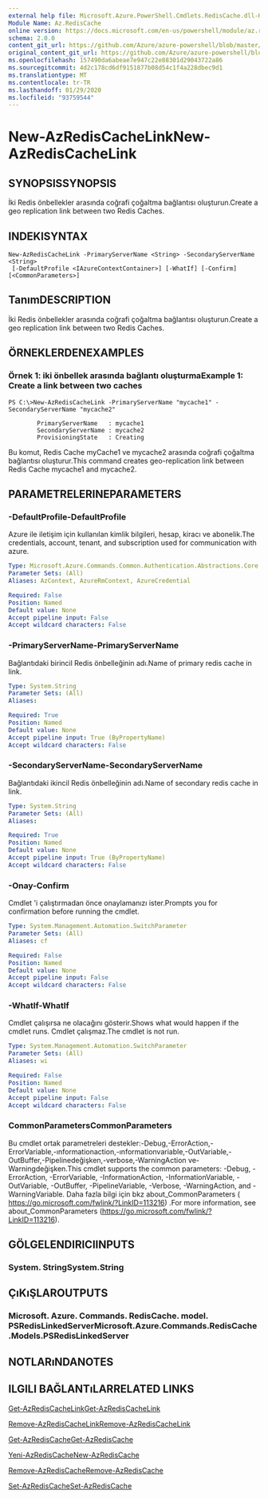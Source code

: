 ```yaml
---
external help file: Microsoft.Azure.PowerShell.Cmdlets.RedisCache.dll-Help.xml
Module Name: Az.RedisCache
online version: https://docs.microsoft.com/en-us/powershell/module/az.rediscache/new-azrediscachelink
schema: 2.0.0
content_git_url: https://github.com/Azure/azure-powershell/blob/master/src/RedisCache/RedisCache/help/New-AzRedisCacheLink.md
original_content_git_url: https://github.com/Azure/azure-powershell/blob/master/src/RedisCache/RedisCache/help/New-AzRedisCacheLink.md
ms.openlocfilehash: 157490da6abeae7e947c22e88301d29043722a86
ms.sourcegitcommit: 4d2c178cd6df9151877b08d54c1f4a228dbec9d1
ms.translationtype: MT
ms.contentlocale: tr-TR
ms.lasthandoff: 01/29/2020
ms.locfileid: "93759544"
---
```

# <span data-ttu-id="e3e34-101">New-AzRedisCacheLink</span><span class="sxs-lookup"><span data-stu-id="e3e34-101">New-AzRedisCacheLink</span></span>

## <span data-ttu-id="e3e34-102">SYNOPSIS</span><span class="sxs-lookup"><span data-stu-id="e3e34-102">SYNOPSIS</span></span>
<span data-ttu-id="e3e34-103">İki Redis önbellekler arasında coğrafi çoğaltma bağlantısı oluşturun.</span><span class="sxs-lookup"><span data-stu-id="e3e34-103">Create a geo replication link between two Redis Caches.</span></span>

## <span data-ttu-id="e3e34-104">INDEKI</span><span class="sxs-lookup"><span data-stu-id="e3e34-104">SYNTAX</span></span>

```
New-AzRedisCacheLink -PrimaryServerName <String> -SecondaryServerName <String>
 [-DefaultProfile <IAzureContextContainer>] [-WhatIf] [-Confirm] [<CommonParameters>]
```

## <span data-ttu-id="e3e34-105">Tanım</span><span class="sxs-lookup"><span data-stu-id="e3e34-105">DESCRIPTION</span></span>
<span data-ttu-id="e3e34-106">İki Redis önbellekler arasında coğrafi çoğaltma bağlantısı oluşturun.</span><span class="sxs-lookup"><span data-stu-id="e3e34-106">Create a geo replication link between two Redis Caches.</span></span>

## <span data-ttu-id="e3e34-107">ÖRNEKLERDEN</span><span class="sxs-lookup"><span data-stu-id="e3e34-107">EXAMPLES</span></span>

### <span data-ttu-id="e3e34-108">Örnek 1: iki önbellek arasında bağlantı oluşturma</span><span class="sxs-lookup"><span data-stu-id="e3e34-108">Example 1: Create a link between two caches</span></span>
```
PS C:\>New-AzRedisCacheLink -PrimaryServerName "mycache1" -SecondaryServerName "mycache2"

        PrimaryServerName   : mycache1
        SecondaryServerName : mycache2
        ProvisioningState   : Creating
```

<span data-ttu-id="e3e34-109">Bu komut, Redis Cache myCache1 ve mycache2 arasında coğrafi çoğaltma bağlantısı oluşturur.</span><span class="sxs-lookup"><span data-stu-id="e3e34-109">This command creates geo-replication link between Redis Cache mycache1 and mycache2.</span></span>

## <span data-ttu-id="e3e34-110">PARAMETRELERINE</span><span class="sxs-lookup"><span data-stu-id="e3e34-110">PARAMETERS</span></span>

### <span data-ttu-id="e3e34-111">-DefaultProfile</span><span class="sxs-lookup"><span data-stu-id="e3e34-111">-DefaultProfile</span></span>
<span data-ttu-id="e3e34-112">Azure ile iletişim için kullanılan kimlik bilgileri, hesap, kiracı ve abonelik.</span><span class="sxs-lookup"><span data-stu-id="e3e34-112">The credentials, account, tenant, and subscription used for communication with azure.</span></span>

```yaml
Type: Microsoft.Azure.Commands.Common.Authentication.Abstractions.Core.IAzureContextContainer
Parameter Sets: (All)
Aliases: AzContext, AzureRmContext, AzureCredential

Required: False
Position: Named
Default value: None
Accept pipeline input: False
Accept wildcard characters: False
```

### <span data-ttu-id="e3e34-113">-PrimaryServerName</span><span class="sxs-lookup"><span data-stu-id="e3e34-113">-PrimaryServerName</span></span>
<span data-ttu-id="e3e34-114">Bağlantıdaki birincil Redis önbelleğinin adı.</span><span class="sxs-lookup"><span data-stu-id="e3e34-114">Name of primary redis cache in link.</span></span>

```yaml
Type: System.String
Parameter Sets: (All)
Aliases:

Required: True
Position: Named
Default value: None
Accept pipeline input: True (ByPropertyName)
Accept wildcard characters: False
```

### <span data-ttu-id="e3e34-115">-SecondaryServerName</span><span class="sxs-lookup"><span data-stu-id="e3e34-115">-SecondaryServerName</span></span>
<span data-ttu-id="e3e34-116">Bağlantıdaki ikincil Redis önbelleğinin adı.</span><span class="sxs-lookup"><span data-stu-id="e3e34-116">Name of secondary redis cache in link.</span></span>

```yaml
Type: System.String
Parameter Sets: (All)
Aliases:

Required: True
Position: Named
Default value: None
Accept pipeline input: True (ByPropertyName)
Accept wildcard characters: False
```

### <span data-ttu-id="e3e34-117">-Onay</span><span class="sxs-lookup"><span data-stu-id="e3e34-117">-Confirm</span></span>
<span data-ttu-id="e3e34-118">Cmdlet 'i çalıştırmadan önce onaylamanızı ister.</span><span class="sxs-lookup"><span data-stu-id="e3e34-118">Prompts you for confirmation before running the cmdlet.</span></span>

```yaml
Type: System.Management.Automation.SwitchParameter
Parameter Sets: (All)
Aliases: cf

Required: False
Position: Named
Default value: None
Accept pipeline input: False
Accept wildcard characters: False
```

### <span data-ttu-id="e3e34-119">-WhatIf</span><span class="sxs-lookup"><span data-stu-id="e3e34-119">-WhatIf</span></span>
<span data-ttu-id="e3e34-120">Cmdlet çalışırsa ne olacağını gösterir.</span><span class="sxs-lookup"><span data-stu-id="e3e34-120">Shows what would happen if the cmdlet runs.</span></span>
<span data-ttu-id="e3e34-121">Cmdlet çalışmaz.</span><span class="sxs-lookup"><span data-stu-id="e3e34-121">The cmdlet is not run.</span></span>

```yaml
Type: System.Management.Automation.SwitchParameter
Parameter Sets: (All)
Aliases: wi

Required: False
Position: Named
Default value: None
Accept pipeline input: False
Accept wildcard characters: False
```

### <span data-ttu-id="e3e34-122">CommonParameters</span><span class="sxs-lookup"><span data-stu-id="e3e34-122">CommonParameters</span></span>
<span data-ttu-id="e3e34-123">Bu cmdlet ortak parametreleri destekler:-Debug,-ErrorAction,-ErrorVariable,-ınformationaction,-ınformationvariable,-OutVariable,-OutBuffer,-Pipelinedeğişken,-verbose,-WarningAction ve-Warningdeğişken.</span><span class="sxs-lookup"><span data-stu-id="e3e34-123">This cmdlet supports the common parameters: -Debug, -ErrorAction, -ErrorVariable, -InformationAction, -InformationVariable, -OutVariable, -OutBuffer, -PipelineVariable, -Verbose, -WarningAction, and -WarningVariable.</span></span> <span data-ttu-id="e3e34-124">Daha fazla bilgi için bkz about_CommonParameters ( https://go.microsoft.com/fwlink/?LinkID=113216) .</span><span class="sxs-lookup"><span data-stu-id="e3e34-124">For more information, see about_CommonParameters (https://go.microsoft.com/fwlink/?LinkID=113216).</span></span>

## <span data-ttu-id="e3e34-125">GÖLGELENDIRICI</span><span class="sxs-lookup"><span data-stu-id="e3e34-125">INPUTS</span></span>

### <span data-ttu-id="e3e34-126">System. String</span><span class="sxs-lookup"><span data-stu-id="e3e34-126">System.String</span></span>

## <span data-ttu-id="e3e34-127">ÇıKıŞLAR</span><span class="sxs-lookup"><span data-stu-id="e3e34-127">OUTPUTS</span></span>

### <span data-ttu-id="e3e34-128">Microsoft. Azure. Commands. RedisCache. model. PSRedisLinkedServer</span><span class="sxs-lookup"><span data-stu-id="e3e34-128">Microsoft.Azure.Commands.RedisCache.Models.PSRedisLinkedServer</span></span>

## <span data-ttu-id="e3e34-129">NOTLARıNDA</span><span class="sxs-lookup"><span data-stu-id="e3e34-129">NOTES</span></span>

## <span data-ttu-id="e3e34-130">ILGILI BAĞLANTıLAR</span><span class="sxs-lookup"><span data-stu-id="e3e34-130">RELATED LINKS</span></span>

[<span data-ttu-id="e3e34-131">Get-AzRedisCacheLink</span><span class="sxs-lookup"><span data-stu-id="e3e34-131">Get-AzRedisCacheLink</span></span>](./Get-AzRedisCacheLink.md)

[<span data-ttu-id="e3e34-132">Remove-AzRedisCacheLink</span><span class="sxs-lookup"><span data-stu-id="e3e34-132">Remove-AzRedisCacheLink</span></span>](./Remove-AzRedisCacheLink.md)

[<span data-ttu-id="e3e34-133">Get-AzRedisCache</span><span class="sxs-lookup"><span data-stu-id="e3e34-133">Get-AzRedisCache</span></span>](./Get-AzRedisCache.md)

[<span data-ttu-id="e3e34-134">Yeni-AzRedisCache</span><span class="sxs-lookup"><span data-stu-id="e3e34-134">New-AzRedisCache</span></span>](./New-AzRedisCache.md)

[<span data-ttu-id="e3e34-135">Remove-AzRedisCache</span><span class="sxs-lookup"><span data-stu-id="e3e34-135">Remove-AzRedisCache</span></span>](./Remove-AzRedisCache.md)

[<span data-ttu-id="e3e34-136">Set-AzRedisCache</span><span class="sxs-lookup"><span data-stu-id="e3e34-136">Set-AzRedisCache</span></span>](./Set-AzRedisCache.md)